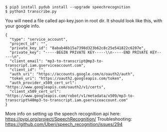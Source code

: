 ```
$ pip3 install pydub install --upgrade speechrecognition
$ python3 transcribe.py
```
You will need a file called api-key.json in root dir.
It should look like this, with your google info.

```
{
  "type": "service_account",
  "project_id": "",
  "private_key_id": "8abab46b15a7398d323b62c8c25e541822c6207e",
  "private_key": "-----BEGIN PRIVATE KEY-----\\n-----END PRIVATE KEY-----\n",
  "client_email": "mp3-to-transcript@mp3-to-transcript.iam.gserviceaccount.com",
  "client_id": "",
  "auth_uri": "https://accounts.google.com/o/oauth2/auth",
  "token_uri": "https://oauth2.googleapis.com/token",
  "auth_provider_x509_cert_url": "https://www.googleapis.com/oauth2/v1/certs",
  "client_x509_cert_url": "https://www.googleapis.com/robot/v1/metadata/x509/mp3-to-transcript%40mp3-to-transcript.iam.gserviceaccount.com"
}
```
More info on setting up the speech recognition api here: https://pypi.org/project/SpeechRecognition/
Troubleshooting: https://github.com/Uberi/speech_recognition/issues/294